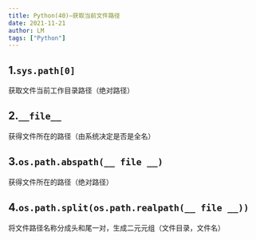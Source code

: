 ```yaml
---
title: Python(40)—获取当前文件路径
date: 2021-11-21
author: LM
tags: ["Python"]
---
```


## 1.`sys.path[0]`

获取文件当前工作目录路径（绝对路径）

## 2.`__file__`

获得文件所在的路径（由系统决定是否是全名）

## 3.`os.path.abspath(__ file __)`

获得文件所在的路径（绝对路径）

## 4.`os.path.split(os.path.realpath(__ file __))`

将文件路径名称分成头和尾一对，生成二元元组（文件目录，文件名）
